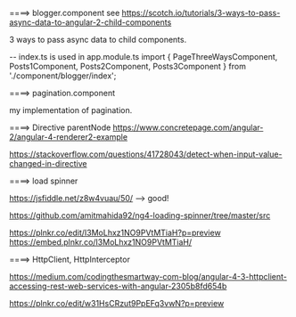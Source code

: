 
====> blogger.component
see https://scotch.io/tutorials/3-ways-to-pass-async-data-to-angular-2-child-components

3 ways to pass async data to child components.

-- index.ts is used in app.module.ts
import { PageThreeWaysComponent, Posts1Component, Posts2Component, Posts3Component } from './component/blogger/index';

====> pagination.component

my implementation of pagination.

====> Directive parentNode
https://www.concretepage.com/angular-2/angular-4-renderer2-example

https://stackoverflow.com/questions/41728043/detect-when-input-value-changed-in-directive

====> load spinner

https://jsfiddle.net/z8w4vuau/50/ --> good!

https://github.com/amitmahida92/ng4-loading-spinner/tree/master/src

https://plnkr.co/edit/I3MoLhxz1NO9PVtMTiaH?p=preview
https://embed.plnkr.co/I3MoLhxz1NO9PVtMTiaH/


====> HttpClient, HttpInterceptor

https://medium.com/codingthesmartway-com-blog/angular-4-3-httpclient-accessing-rest-web-services-with-angular-2305b8fd654b

https://plnkr.co/edit/w31HsCRzut9PpEFq3vwN?p=preview





